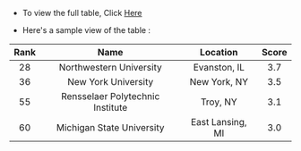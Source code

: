 - To view the full table, Click [Here](https://smrayeed.github.io/univ.html)

- Here's a sample view of the table : <br>

<div align="center">
  
| Rank | Name | Location | Score |
|:----------:|:----------:|:----------:|:----------:|
| 28 | Northwestern University  | Evanston, IL | 3.7 |
| 36 | New York University| New York, NY | 3.5 |
| 55 | Rensselaer Polytechnic Institute | Troy, NY | 3.1 |
| 60 | Michigan State University | East Lansing, MI | 3.0 |
  
</div>
